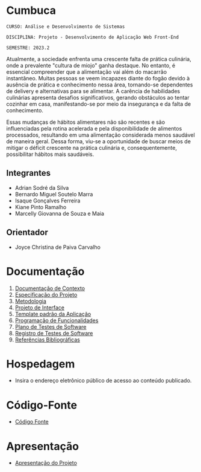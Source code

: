 # Cumbuca

`CURSO: Análise e Desenvolvimento de Sistemas`

`DISCIPLINA: Projeto - Desenvolvimento de Aplicação Web Front-End`

`SEMESTRE: 2023.2`

Atualmente, a sociedade enfrenta uma crescente falta de prática culinária, onde a prevalente "cultura de miojo" ganha destaque. No entanto, é essencial compreender que a alimentação vai além do macarrão instantâneo. Muitas pessoas se veem incapazes diante do fogão devido à ausência de prática e conhecimento nessa área, tornando-se dependentes de delivery e alternativas para se alimentar. A carência de habilidades culinárias apresenta desafios significativos, gerando obstáculos ao tentar cozinhar em casa, manifestando-se por meio da insegurança e da falta de conhecimento.  

Essas mudanças de hábitos alimentares não são recentes e são influenciadas pela rotina acelerada e pela disponibilidade de alimentos processados, resultando em uma alimentação considerada menos saudável de maneira geral. Dessa forma, viu-se a oportunidade de buscar meios de mitigar o déficit crescente na prática culinária e, consequentemente, possibilitar hábitos mais saudáveis. 

## Integrantes

- Adrian Sodré da Silva
- Bernardo Miguel Soutelo Marra
- Isaque Gonçalves Ferreira
- Kiane Pinto Ramalho
- Marcelly Giovanna de Souza e Maia 

## Orientador

- Joyce Christina de Paiva Carvalho 

# Documentação

<ol>
<li><a href="documentos/01-Documentação de Contexto.md"> Documentação de Contexto</a></li>
<li><a href="documentos/02-Especificação do Projeto.md"> Especificação do Projeto</a></li>
<li><a href="documentos/03-Metodologia.md"> Metodologia</a></li>
<li><a href="documentos/04-Projeto de Interface.md"> Projeto de Interface</a></li>
<li><a href="documentos/05-Template padrão da Aplicação.md"> Template padrão da Aplicação</a></li>
<li><a href="documentos/06-Programação de Funcionalidades.md"> Programação de Funcionalidades</a></li>
<li><a href="documentos/07-Plano de Testes de Software.md"> Plano de Testes de Software</a></li>
<li><a href="documentos/08-Registro de Testes de Software.md"> Registro de Testes de Software</a></li>
<li><a href="documentos/09-Referências.md"> Referências Bibliográficas</a></li>
</ol>

# Hospedagem

- Insira o endereço eletrônico público de acesso ao conteúdo publicado.

# Código-Fonte

- <a href="codigo-fonte/README.md">Código Fonte</a>

# Apresentação

- <a href="apresentacao/README.md">Apresentação do Projeto</a>
